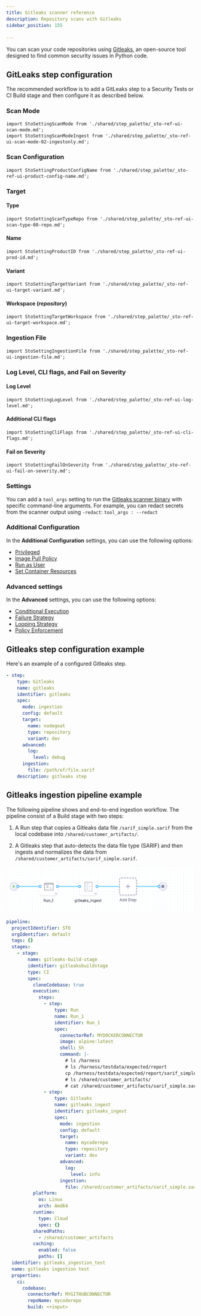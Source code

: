 ```yaml
---
title: Gitleaks scanner reference
description: Repository scans with Gitleaks
sidebar_position: 155

---
```


You can scan your code repositories using [Gitleaks](https://github.com/PyCQA/GitLeaks), an open-source tool designed to find common security issues in Python code. 


<!-- START step-palette-config ----------------------------------------------------------------------------- -->

## GitLeaks step configuration

The recommended workflow is to add a GitLeaks step to a Security Tests or CI Build stage and then configure it as described below.  

<!--
```mdx-code-block
import StoScannerStepNotes from './shared/step_palette/_sto-palette-notes.md';
```

<StoScannerStepNotes />
-->

### Scan Mode

```mdx-code-block
import StoSettingScanMode from './shared/step_palette/_sto-ref-ui-scan-mode.md';
import StoSettingScanModeIngest from './shared/step_palette/_sto-ref-ui-scan-mode-02-ingestonly.md';
```

<StoSettingScanMode />
<StoSettingScanModeIngest />

<!-- ============================================================================= -->
<a name="scan-config"></a>

### Scan Configuration

```mdx-code-block
import StoSettingProductConfigName from './shared/step_palette/_sto-ref-ui-product-config-name.md';
```

<StoSettingProductConfigName />


### Target


<!-- ============================================================================= -->
<a name="target-type"></a>

#### Type

```mdx-code-block
import StoSettingScanTypeRepo from './shared/step_palette/_sto-ref-ui-scan-type-00-repo.md';
```


<StoSettingScanTypeRepo />


<!-- ============================================================================= -->
<a name="target-name"></a>

#### Name 

```mdx-code-block
import StoSettingProductID from './shared/step_palette/_sto-ref-ui-prod-id.md';
```

<StoSettingProductID />

<!-- ============================================================================= -->
<a name="target-variant"></a>

#### Variant

```mdx-code-block
import StoSettingTargetVariant from './shared/step_palette/_sto-ref-ui-target-variant.md';
```

<StoSettingTargetVariant  />

<!-- ============================================================================= -->
<a name="target-workspace"></a>

#### Workspace (_repository_)

```mdx-code-block
import StoSettingTargetWorkspace from './shared/step_palette/_sto-ref-ui-target-workspace.md';
```

<StoSettingTargetWorkspace  />



### Ingestion File

```mdx-code-block
import StoSettingIngestionFile from './shared/step_palette/_sto-ref-ui-ingestion-file.md';
```

<StoSettingIngestionFile  />




### Log Level, CLI flags, and Fail on Severity

<a name="log-level"></a>




#### Log Level

```mdx-code-block
import StoSettingLogLevel from './shared/step_palette/_sto-ref-ui-log-level.md';
```

<StoSettingLogLevel />

<a name="cli-flags"></a>

#### Additional CLI flags

```mdx-code-block
import StoSettingCliFlags from './shared/step_palette/_sto-ref-ui-cli-flags.md';
```

<StoSettingCliFlags />

<a name="fail-on-severity"></a>


#### Fail on Severity

```mdx-code-block
import StoSettingFailOnSeverity from './shared/step_palette/_sto-ref-ui-fail-on-severity.md';
```
<StoSettingFailOnSeverity />

### Settings

You can add a `tool_args` setting to run the [Gitleaks scanner binary](https://github.com/gitleaks/gitleaks) with specific command-line arguments. For example, you can redact secrets from the scanner output using `-redact`: `tool_args : --redact` 


### Additional Configuration

In the **Additional Configuration** settings, you can use the following options:

* [Privileged](/docs/continuous-integration/use-ci/manage-dependencies/background-step-settings#privileged)
* [Image Pull Policy](/docs/continuous-integration/use-ci/manage-dependencies/background-step-settings#image-pull-policy)
* [Run as User](/docs/continuous-integration/use-ci/manage-dependencies/background-step-settings#run-as-user)
* [Set Container Resources](/docs/continuous-integration/use-ci/manage-dependencies/background-step-settings#set-container-resources)


### Advanced settings

In the **Advanced** settings, you can use the following options:

* [Conditional Execution](/docs/platform/pipelines/w_pipeline-steps-reference/step-skip-condition-settings/)
* [Failure Strategy](/docs/platform/pipelines/w_pipeline-steps-reference/step-failure-strategy-settings/)
* [Looping Strategy](/docs/platform/pipelines/looping-strategies-matrix-repeat-and-parallelism/)
* [Policy Enforcement](/docs/platform/Governance/Policy-as-code/harness-governance-overview)

<!-- END step-palette-config ----------------------------------------------------------------------------- -->
## Gitleaks step configuration example

Here's an example of a configured Gitleaks step.

```yaml
- step:
    type: Gitleaks
    name: gitleaks
    identifier: gitleaks
    spec:
      mode: ingestion
      config: default
      target:
        name: nodegoat
        type: repository
        variant: dev
      advanced:
        log:
          level: debug
      ingestion:
        file: /path/of/file.sarif
    description: gitleaks step
```

## Gitleaks ingestion pipeline example

The following pipeline shows and end-to-end ingestion workflow. The pipeline consist of a Build stage with two steps:

1. A Run step that copies a Gitleaks data file `/sarif_simple.sarif` from the local codebase into `/shared/customer_artifacts/`.

2. A Gitleaks step that auto-detects the data file type (SARIF) and then ingests and normalizes the data from `/shared/customer_artifacts/sarif_simple.sarif`. 

![](./static/gitleaks-ingestion-example-pipeline.png)

```yaml
pipeline:
  projectIdentifier: STO
  orgIdentifier: default
  tags: {}
  stages:
    - stage:
        name: gitleaks-build-stage
        identifier: gitleaksbuildstage
        type: CI
        spec:
          cloneCodebase: true
          execution:
            steps:
              - step:
                  type: Run
                  name: Run_1
                  identifier: Run_1
                  spec:
                    connectorRef: MYDOCKERCONNECTOR
                    image: alpine:latest
                    shell: Sh
                    command: |-
                      # ls /harness
                      # ls /harness/testdata/expected/report
                      cp /harness/testdata/expected/report/sarif_simple.sarif /shared/customer_artifacts/
                      # ls /shared/customer_artifacts/
                      # cat /shared/customer_artifacts/sarif_simple.sarif
              - step:
                  type: Gitleaks
                  name: gitleaks_ingest
                  identifier: gitleaks_ingest
                  spec:
                    mode: ingestion
                    config: default
                    target:
                      name: mycoderepo
                      type: repository
                      variant: dev
                    advanced:
                      log:
                        level: info
                    ingestion:
                      file: /shared/customer_artifacts/sarif_simple.sarif
          platform:
            os: Linux
            arch: Amd64
          runtime:
            type: Cloud
            spec: {}
          sharedPaths:
            - /shared/customer_artifacts
          caching:
            enabled: false
            paths: []
  identifier: gitleaks_ingestion_test
  name: gitleaks ingestion test
  properties:
    ci:
      codebase:
        connectorRef: MYGITHUBCONNECTOR
        repoName: mycoderepo
        build: <+input>


```
